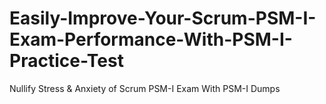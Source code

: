 # Easily-Improve-Your-Scrum-PSM-I-Exam-Performance-With-PSM-I-Practice-Test
Nullify Stress &amp; Anxiety of Scrum PSM-I Exam With PSM-I Dumps
